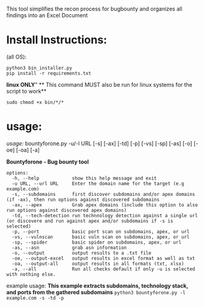 This tool simplifies the recon process for bugbounty and organizes all findings into an Excel Document

# Install Instructions:

(all OS):
  ```
  python3 bin_installer.py
  pip install -r requirements.txt
  ```

**linux ONLY**" 
** This command MUST also be run for linux systems for the script to work**
  ```
  sudo chmod +x bin/*/*
  ```


# usage:

*usage:* bountyforone.py -u/-l URL [-s] [-ax] [-td] [-p] [-vs] [-sp] [-as] [-o] [-oe] [-oa] [-a]

**Bountyforone - Bug bounty tool**

```
options:
  -h, --help            show this help message and exit
  -u URL, --url URL     Enter the domain name for the target (e.g example.com)
  -s, --subdomains      first discover subdomains and/or apex domains (if -ax), then run options against discovered subdomains
  -ax, --apex           Grab apex domains (include this option to also run options against discovered apex domains)
  -td, --tech-detection run technnology detection against a single url (or discovere and run against apex and/or subdomains if -s is selected)
  -p, --port            basic port scan on subdomains, apex, or url
  -vs, --vulnscan       basic vuln scan on subdomains, apex, or url
  -sp, --spider         basic spider on subdomains, apex, or url
  -as, --asn            grab asn information
  -o, --output          output results to a .txt file
  -oe, --output-excel   output results in excel format as well as txt
  -oa, --output-all     output results in all formats (txt, xlsx)
  -a, --all             Run all checks default if only -u is selected with nothing else.
  ```


example usage:
  **This example extracts subdomains, technology stack, and ports from the gathered subdomains**
  `python3 bountyforone.py -l example.com -s -td -p`






